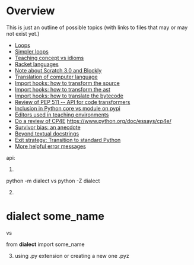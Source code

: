 # Overview

This is just an outline of possible topics (with links to files
that may or may not exist yet.)

- [Loops](loops.md)
- [Simpler loops](loops2.md)
- [Teaching concept vs idioms](idiomatic.md)
- [Racket languages](racket.md)
- [Note about Scratch 3.0 and Blockly](scratch3.md)
- [Translation of computer language](i18n.md)
- [Import hooks: how to transform the source](hook_source.md)
- [Import hooks: how to transform the ast](hook_ast.md)
- [Import hooks: how to translate the bytecode](hook_bytecode.md)
- [Review of PEP 511 -- API for code transformers](pep511.md)
- [Inclusion in Python core vs module on pypi](pypi.md)
- [Editors used in teaching environments](editors.md)
- [Do a review of CP4E](cp4e.md) https://www.python.org/doc/essays/cp4e/
- [Survivor bias: an anecdote](survivor_bias.md)
- [Beyond textual docstrings](docpicture.md)
- [Exit strategy: Transition to standard Python](transition.md)
- [More helpful error messages](tracebacks.md)



api:

1)

python -m dialect  vs  python -Z dialect

2)

# dialect some_name

vs

from __dialect__ import some_name


3) using .py extension or creating a new one .pyz
